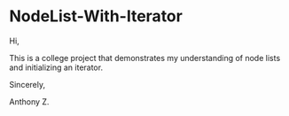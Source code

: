 # NodeList-With-Iterator

Hi,

This is a college project that demonstrates my understanding of node lists and initializing an iterator.

Sincerely,

Anthony Z.

